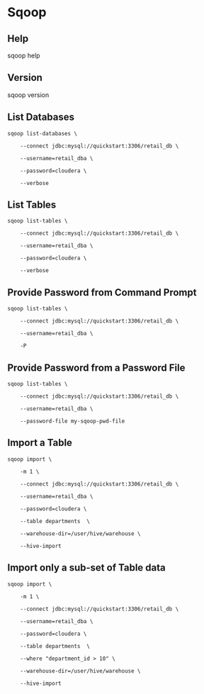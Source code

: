# Sqoop

## Help

sqoop help

## Version

sqoop version

## List Databases

    sqoop list-databases \

        --connect jdbc:mysql://quickstart:3306/retail_db \
    
        --username=retail_dba \
    
        --password=cloudera \
    
        --verbose

## List Tables

    sqoop list-tables \

        --connect jdbc:mysql://quickstart:3306/retail_db \
    
        --username=retail_dba \
    
        --password=cloudera \
    
        --verbose

## Provide Password from Command Prompt

    sqoop list-tables \

        --connect jdbc:mysql://quickstart:3306/retail_db \
    
        --username=retail_dba \
    
        -P

## Provide Password from a Password File

    sqoop list-tables \

        --connect jdbc:mysql://quickstart:3306/retail_db \
    
        --username=retail_dba \
    
        --password-file my-sqoop-pwd-file

## Import a Table

    sqoop import \

        -m 1 \
    
        --connect jdbc:mysql://quickstart:3306/retail_db \
    
        --username=retail_dba \
    
        --password=cloudera \
    
        --table departments  \
    
        --warehouse-dir=/user/hive/warehouse \
    
        --hive-import
    
## Import only a sub-set of Table data

    sqoop import \

        -m 1 \
    
        --connect jdbc:mysql://quickstart:3306/retail_db \
    
        --username=retail_dba \
    
        --password=cloudera \
    
        --table departments  \
    
        --where "department_id > 10" \
    
        --warehouse-dir=/user/hive/warehouse \
    
        --hive-import
    
    